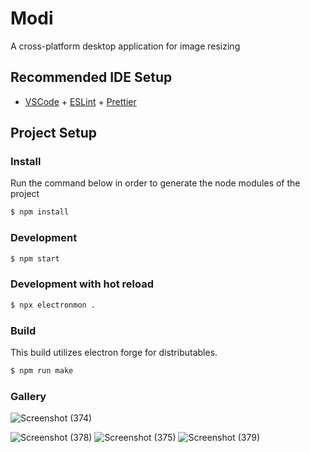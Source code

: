 # Modi
A cross-platform desktop application for image resizing

## Recommended IDE Setup

- [VSCode](https://code.visualstudio.com/) + [ESLint](https://marketplace.visualstudio.com/items?itemName=dbaeumer.vscode-eslint) + [Prettier](https://marketplace.visualstudio.com/items?itemName=esbenp.prettier-vscode)

## Project Setup

### Install
Run the command below in order to generate the node modules of the project

```bash
$ npm install
```

### Development

```bash
$ npm start
```

### Development with hot reload

```bash
$ npx electronmon .
```

### Build
This build utilizes electron forge for distributables. 
```bash
$ npm run make
```

### Gallery

![Screenshot (374)](https://github.com/user-attachments/assets/16c5c8bc-e962-43d1-b6ac-2a92e96871fd|width=10)

![Screenshot (378)](https://github.com/user-attachments/assets/2a2afa54-dc9c-4194-8267-9e5c47f528c6) ![Screenshot (375)](https://github.com/user-attachments/assets/d4373c37-e91e-4585-936c-99a8af6fa40a)
![Screenshot (379)](https://github.com/user-attachments/assets/822aa404-7f51-4c7e-abd1-376fbccbfe0d)

